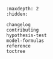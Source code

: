```{toctree}
:maxdepth: 2
:hidden:

changelog
contributing
hypothesis-test
model-formulas
reference
toctree
```
